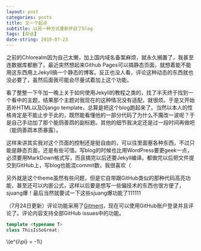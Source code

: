 ```yaml
---
layout: post
categories: posts
title: 又一个起点
subtitle: 以另一种方式重新开启了blog
tags: [杂谈]
date-string: 2019-07-23
---
```

之前的Chlorealm因为自己太懒，加上国内域名备案麻烦，就永久搁置了，我甚至连数据库都删了。最近突然想起来Github Pages可以搞静态页面，就想着能不能用这东西用上Jekyll搞一个静态的博客。反正也没人看，评论这种动态的东西就也没必要了，虽然后面我可能会尽量试着加上这个功能。

看了整整一下午加一晚上关于如何使用Jekyll的教程之类的，找了半天终于找到一个看中的主题，结果那个主题对我现在的这种情况没有适配，就很烦。于是又开始恶补HTML以及Django template，总算是把这个blog跑起来了。当然以本人的性格肯定是不能止步于此的，既然能看懂他的一部分代码了为什么不魔改一波呢？于是自己手动加了那个能鸽善鹉的副标题。其他的细节我决定还是过一段时间再做吧（能鸽善鹉本质暴露）。

这样来讲其实我对这个页面的控制还是挺自由的，可以往里面塞各种东西，不过只能是静态页面，还是有些可惜。写blog的时候也比用WordPress要更geek一点，必须要用MarkDown格式写，而且搞完以后还要Jekyll编译。都做完以后把文件提交到GitHub上，写blog也能混commit数，我很喜欢（

另外就是这个theme虽然有些问题，但是它自带跟GitHub类似的那种代码高亮功能，甚至还可以内嵌公式，这样以后要是想写一些偏技术的东西也很方便了，sjuang爆！最后当然就要试一下这些sjuang爆功能了111111

（7月24日更新）评论功能采用了[Gitment](https://github.com/imsun/gitment)，现在可以使用GitHub账户登录并且评论了。评论内容支持全部GitHub issues中的功能。

```cpp
template <typename T>
class ThisIsSoGreat;
```
\\(e^{i\pi} = -1\\)

